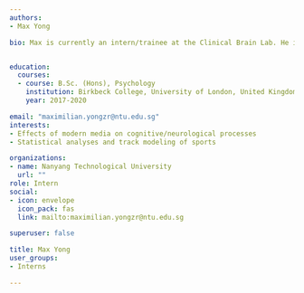 ```yaml
---
authors:
- Max Yong

bio: Max is currently an intern/trainee at the Clinical Brain Lab. He is working on the neuroscience of deception.


education:
  courses:
  - course: B.Sc. (Hons), Psychology
    institution: Birkbeck College, University of London, United Kingdom
    year: 2017-2020

email: "maximilian.yongzr@ntu.edu.sg"
interests:
- Effects of modern media on cognitive/neurological processes
- Statistical analyses and track modeling of sports

organizations:
- name: Nanyang Technological University
  url: ""
role: Intern
social:
- icon: envelope
  icon_pack: fas
  link: mailto:maximilian.yongzr@ntu.edu.sg

superuser: false

title: Max Yong
user_groups:
- Interns

---
```


